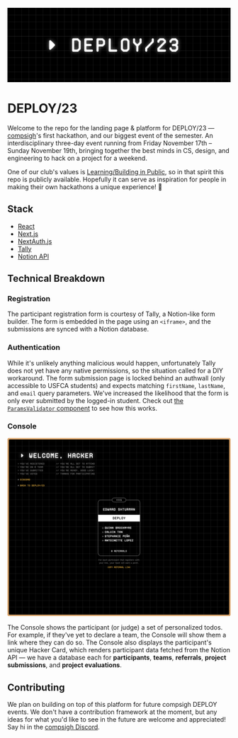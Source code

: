 [![DEPLOY/23 Banner](https://raw.githubusercontent.com/compsigh/deploy/main/platform/public/banner-grid.png)](https://deploy.compsigh.so)

# DEPLOY/23

Welcome to the repo for the landing page & platform for DEPLOY/23 — [compsigh](https://compsigh.so)'s first hackathon, and our biggest event of the semester. An interdisciplinary three-day event running from Friday November 17th – Sunday November 19th, bringing together the best minds in CS, design, and engineering to hack on a project for a weekend.

One of our club's values is [Learning/Building in Public](https://www.swyx.io/learn-in-public), so in that spirit this repo is publicly available. Hopefully it can serve as inspiration for people in making their own hackathons a unique experience! 💛

## Stack

- [React](https://react.dev)
- [Next.js](https://nextjs.org)
- [NextAuth.js](https://github.com/nextauthjs/next-auth)
- [Tally](https://tally.so)
- [Notion API](https://developers.notion.com)

## Technical Breakdown

### Registration

The participant registration form is courtesy of Tally, a Notion-like form builder. The form is embedded in the page using an `<iframe>`, and the submissions are synced with a Notion database.

### Authentication

While it's unlikely anything malicious would happen, unfortunately Tally does not yet have any native permissions, so the situation called for a DIY workaround. The form submission page is locked behind an authwall (only accessible to USFCA students) and expects matching `firstName`, `lastName`, and `email` query parameters. We've increased the likelihood that the form is only ever submitted by the logged-in student. Check out [the `ParamsValidator` component](/components/ParamsValidator.tsx) to see how this works.

### Console

![DEPLOY/23 console](/platform/public/console.png)

The Console shows the participant (or judge) a set of personalized todos. For example, if they've yet to declare a team, the Console will show them a link where they can do so.
The Console also displays the participant's unique Hacker Card, which renders participant data fetched from the Notion API — we have a database each for **participants**, **teams**, **referrals**, **project submissions**, and **project evaluations**.

## Contributing

We plan on building on top of this platform for future compsigh DEPLOY events. We don't have a contribution framework at the moment, but any ideas for what you'd like to see in the future are welcome and appreciated! Say hi in the [compsigh Discord](https://discord.compsigh.so).
